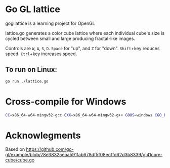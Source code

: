 # Go GL lattice

gogllattice is a learning project for OpenGL

lattice.go generates a color cube lattice where each individual cube's
size is cycled between small and large producing fractal-like images.

Controls are `W`, `A`, `S`, `D`. `Space` for "up", and `Z` for "down".
`Shift`+key reduces speed. `Ctrl`+key increases speed.

## To run on Linux:

```sh
go run ./lattice.go
```

# Cross-compile for Windows

```sh
CC=x86_64-w64-mingw32-gcc CXX=x86_64-w64-mingw32-g++ GOOS=windows CGO_ENABLED=1 go build ./lattice.go
```

# Acknowlegments

Based on https://github.com/go-gl/example/blob/78e38325eaa591fab678df5f08ec1fd62d3b8339/gl41core-cube/cube.go
